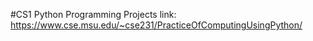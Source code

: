 #CS1 Python Programming Projects
link: https://www.cse.msu.edu/~cse231/PracticeOfComputingUsingPython/
